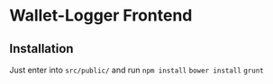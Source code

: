 # Wallet-Logger Frontend

## Installation
Just enter into `src/public/` and run 
`npm install`
`bower install`
`grunt`
